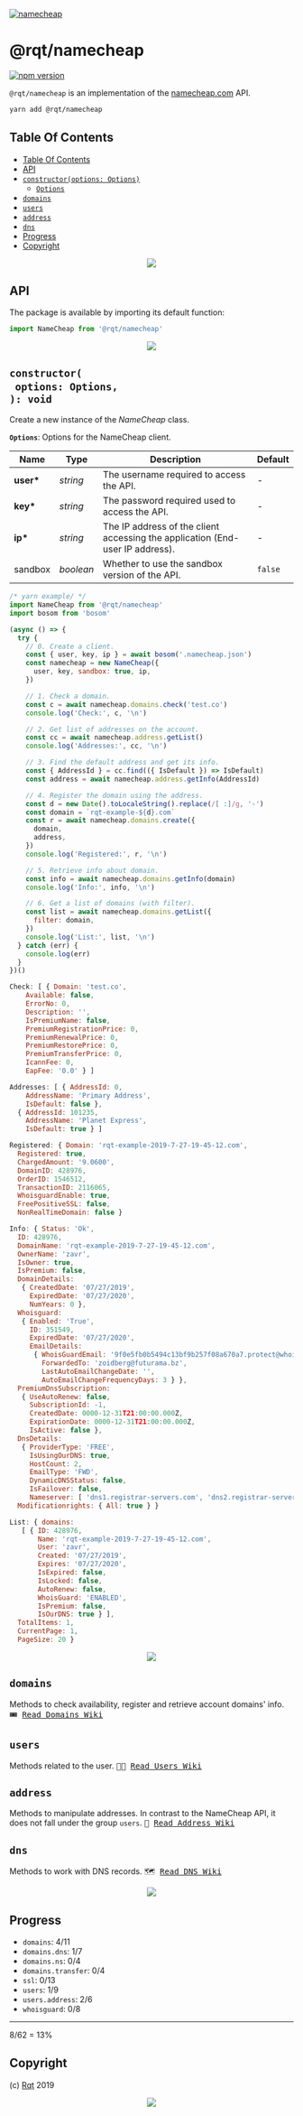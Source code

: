 [![namecheap](https://raw.githubusercontent.com/rqt/namecheap/HEAD/images/nc.gif)](https://nameexpensive.com)

# @rqt/namecheap

[![npm version](https://badge.fury.io/js/%40rqt%2Fnamecheap.svg)](https://npmjs.org/package/@rqt/namecheap)

`@rqt/namecheap` is an implementation of the [namecheap.com](https://nameexpensive.com) API.

```sh
yarn add @rqt/namecheap
```

## Table Of Contents

- [Table Of Contents](#table-of-contents)
- [API](#api)
- [`constructor(options: Options)`](#constructoroptions-options-void)
  * [`Options`](#type-options)
- [`domains`](#domains)
- [`users`](#users)
- [`address`](#address)
- [`dns`](#dns)
- [Progress](#progress)
- [Copyright](#copyright)

<p align="center"><a href="#table-of-contents"><img src="/.documentary/section-breaks/0.svg?sanitize=true"></a></p>

## API

The package is available by importing its default function:

```js
import NameCheap from '@rqt/namecheap'
```

<p align="center"><a href="#table-of-contents"><img src="/.documentary/section-breaks/1.svg?sanitize=true"></a></p>

## `constructor(`<br/>&nbsp;&nbsp;`options: Options,`<br/>`): void`

Create a new instance of the _NameCheap_ class.

__<a name="type-options">`Options`</a>__: Options for the NameCheap client.

|   Name    |       Type       |                                  Description                                  | Default |
| --------- | ---------------- | ----------------------------------------------------------------------------- | ------- |
| __user*__ | <em>string</em>  | The username required to access the API.                                      | -       |
| __key*__  | <em>string</em>  | The password required used to access the API.                                 | -       |
| __ip*__   | <em>string</em>  | The IP address of the client accessing the application (End-user IP address). | -       |
| sandbox   | <em>boolean</em> | Whether to use the sandbox version of the API.                                | `false` |

```js
/* yarn example/ */
import NameCheap from '@rqt/namecheap'
import bosom from 'bosom'

(async () => {
  try {
    // 0. Create a client.
    const { user, key, ip } = await bosom('.namecheap.json')
    const namecheap = new NameCheap({
      user, key, sandbox: true, ip,
    })

    // 1. Check a domain.
    const c = await namecheap.domains.check('test.co')
    console.log('Check:', c, '\n')

    // 2. Get list of addresses on the account.
    const cc = await namecheap.address.getList()
    console.log('Addresses:', cc, '\n')

    // 3. Find the default address and get its info.
    const { AddressId } = cc.find(({ IsDefault }) => IsDefault)
    const address = await namecheap.address.getInfo(AddressId)

    // 4. Register the domain using the address.
    const d = new Date().toLocaleString().replace(/[ :]/g, '-')
    const domain = `rqt-example-${d}.com`
    const r = await namecheap.domains.create({
      domain,
      address,
    })
    console.log('Registered:', r, '\n')

    // 5. Retrieve info about domain.
    const info = await namecheap.domains.getInfo(domain)
    console.log('Info:', info, '\n')

    // 6. Get a list of domains (with filter).
    const list = await namecheap.domains.getList({
      filter: domain,
    })
    console.log('List:', list, '\n')
  } catch (err) {
    console.log(err)
  }
})()
```
```js
Check: [ { Domain: 'test.co',
    Available: false,
    ErrorNo: 0,
    Description: '',
    IsPremiumName: false,
    PremiumRegistrationPrice: 0,
    PremiumRenewalPrice: 0,
    PremiumRestorePrice: 0,
    PremiumTransferPrice: 0,
    IcannFee: 0,
    EapFee: '0.0' } ] 

Addresses: [ { AddressId: 0,
    AddressName: 'Primary Address',
    IsDefault: false },
  { AddressId: 101235,
    AddressName: 'Planet Express',
    IsDefault: true } ] 

Registered: { Domain: 'rqt-example-2019-7-27-19-45-12.com',
  Registered: true,
  ChargedAmount: '9.0600',
  DomainID: 428976,
  OrderID: 1546512,
  TransactionID: 2116065,
  WhoisguardEnable: true,
  FreePositiveSSL: false,
  NonRealTimeDomain: false } 

Info: { Status: 'Ok',
  ID: 428976,
  DomainName: 'rqt-example-2019-7-27-19-45-12.com',
  OwnerName: 'zavr',
  IsOwner: true,
  IsPremium: false,
  DomainDetails: 
   { CreatedDate: '07/27/2019',
     ExpiredDate: '07/27/2020',
     NumYears: 0 },
  Whoisguard: 
   { Enabled: 'True',
     ID: 351549,
     ExpiredDate: '07/27/2020',
     EmailDetails: 
      { WhoisGuardEmail: '9f0e5fb0b5494c13bf9b257f08a670a7.protect@whoisguard.com',
        ForwardedTo: 'zoidberg@futurama.bz',
        LastAutoEmailChangeDate: '',
        AutoEmailChangeFrequencyDays: 3 } },
  PremiumDnsSubscription: 
   { UseAutoRenew: false,
     SubscriptionId: -1,
     CreatedDate: 0000-12-31T21:00:00.000Z,
     ExpirationDate: 0000-12-31T21:00:00.000Z,
     IsActive: false },
  DnsDetails: 
   { ProviderType: 'FREE',
     IsUsingOurDNS: true,
     HostCount: 2,
     EmailType: 'FWD',
     DynamicDNSStatus: false,
     IsFailover: false,
     Nameserver: [ 'dns1.registrar-servers.com', 'dns2.registrar-servers.com' ] },
  Modificationrights: { All: true } } 

List: { domains: 
   [ { ID: 428976,
       Name: 'rqt-example-2019-7-27-19-45-12.com',
       User: 'zavr',
       Created: '07/27/2019',
       Expires: '07/27/2020',
       IsExpired: false,
       IsLocked: false,
       AutoRenew: false,
       WhoisGuard: 'ENABLED',
       IsPremium: false,
       IsOurDNS: true } ],
  TotalItems: 1,
  CurrentPage: 1,
  PageSize: 20 }
```

<p align="center"><a href="#table-of-contents"><img src="/.documentary/section-breaks/2.svg?sanitize=true"></a></p>

## `domains`

Methods to check availability, register and retrieve account domains' info. <kbd>🎟 <a href="/wiki/Domains">Read Domains Wiki</a></kbd>

## `users`

Methods related to the user. <kbd>👩‍💻 <a href="/wiki/Users">Read Users Wiki</a></kbd>

## `address`

Methods to manipulate addresses. In contrast to the NameCheap API, it does not fall under the group `users`. <kbd>🏡 <a href="/wiki/Address">Read Address Wiki</a></kbd>

## `dns`

Methods to work with DNS records. <kbd>🗺 <a href="/wiki/DNS">Read DNS Wiki</a></kbd>

<p align="center"><a href="#table-of-contents"><img src="/.documentary/section-breaks/3.svg?sanitize=true"></a></p>

## Progress

* `domains`: 4/11
* `domains.dns`: 1/7
* `domains.ns`: 0/4
* `domains.transfer`: 0/4
* `ssl`: 0/13
* `users`: 1/9
* `users.address`: 2/6
* `whoisguard`: 0/8

---

8/62 = 13%

## Copyright

(c) [Rqt][1] 2019

[1]: https://rqt.biz

<p align="center"><a href="#table-of-contents"><img src="/.documentary/section-breaks/-1.svg?sanitize=true"></a></p>